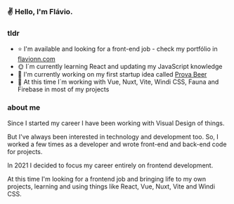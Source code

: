 ### :v: Hello, I'm Flávio.

### tldr

- :star: I'm available and looking for a front-end job - check my portfólio in [flavionn.com](https://www.flavionn.com)
- :sun_with_face: I´m currently learning React and updating my JavaScript knowledge
- :seedling: I'm currently working on my first startup idea called [Prova Beer](https://www.flavionn.com/prova)
- :rainbow: At this time I´m working with Vue, Nuxt, Vite, Windi CSS, Fauna and Firebase in most of my projects

### about me

Since I started my career I have been working with Visual Design of things.

But I've always been interested in technology and development too. So, I worked a few times as a developer and wrote front-end and back-end code for projects.

In 2021 I decided to focus my career entirely on frontend development.

At this time I'm looking for a frontend job and bringing life to my own projects, learning and using things like React, Vue, Nuxt, Vite and Windi CSS.



